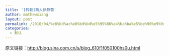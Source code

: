 ```yaml
---
title: '[转载]商人徐静蕾'
author: mathewxiang
layout: post
permalink: /2010/04/%e8%bd%ac%e8%bd%bd%e5%95%86%e4%ba%ba%e5%be%90%e9%9d%99%e8%95%be/
categories:
  - 默认
---
```

原文链接：http://blog.sina.com.cn/s/blog_610f1f050100hs0u.html